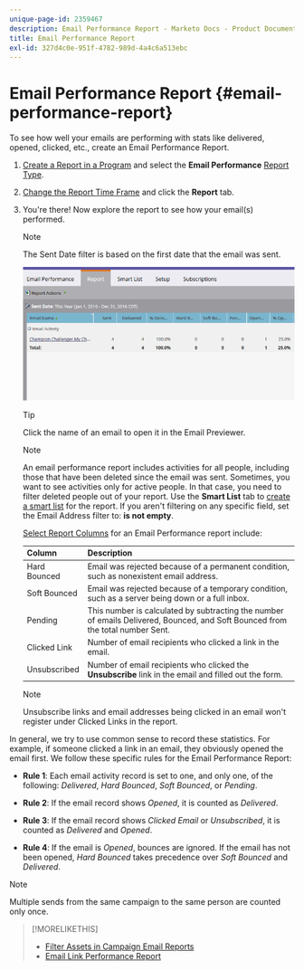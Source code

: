 ```yaml
---
unique-page-id: 2359467
description: Email Performance Report - Marketo Docs - Product Documentation
title: Email Performance Report
exl-id: 327d4c0e-951f-4782-989d-4a4c6a513ebc
---
```

# Email Performance Report {#email-performance-report}

To see how well your emails are performing with stats like delivered, opened, clicked, etc., create an Email Performance Report.

1. [Create a Report in a Program](/help/marketo/product-docs/reporting/basic-reporting/creating-reports/create-a-report-in-a-program.md) and select the **Email Performance** [Report Type](/help/marketo/product-docs/reporting/basic-reporting/report-types/report-type-overview.md).
1. [Change the Report Time Frame](/help/marketo/product-docs/reporting/basic-reporting/editing-reports/change-a-report-time-frame.md) and click the **Report** tab.
1. You're there! Now explore the report to see how your email(s) performed.

   >[!NOTE]
   >
   >The Sent Date filter is based on the first date that the email was sent.

   ![](assets/email-performance-report.png)

   >[!TIP]
   >
   >Click the name of an email to open it in the Email Previewer.

   >[!NOTE]
   >
   >An email performance report includes activities for all people, including those that have been deleted since the email was sent. Sometimes, you want to see activities only for active people. In that case, you need to filter deleted people out of your report. Use the **Smart List** tab to [create a smart list](/help/marketo/product-docs/core-marketo-concepts/smart-lists-and-static-lists/creating-a-smart-list/create-a-smart-list.md) for the report. If you aren't filtering on any specific field, set the Email Address filter to: **is not empty**.

   [Select Report Columns](/help/marketo/product-docs/reporting/basic-reporting/editing-reports/select-report-columns.md) for an Email Performance report include:

   | Column |Description |
   |---|---|
   | Hard Bounced |Email was rejected because of a permanent condition, such as nonexistent email address. |
   | Soft Bounced |Email was rejected because of a temporary condition, such as a server being down or a full inbox. |
   | Pending |This number is calculated by subtracting the number of emails Delivered, Bounced, and Soft Bounced from the total number Sent. |
   | Clicked Link |Number of email recipients who clicked a link in the email. |
   | Unsubscribed |Number of email recipients who clicked the **Unsubscribe** link in the email and filled out the form. |

   >[!NOTE]
   >
   >Unsubscribe links and email addresses being clicked in an email won't register under Clicked Links in the report.

In general, we try to use common sense to record these statistics. For example, if someone clicked a link in an email, they obviously opened the email first. We follow these specific rules for the Email Performance Report:

* **Rule 1**: Each email activity record is set to one, and only one, of the following: _Delivered_, _Hard Bounced_, _Soft Bounced_, or _Pending_.

* **Rule 2**: If the email record shows *Opened*, it is counted as *Delivered*.

* **Rule 3**: If the email record shows _Clicked Email_ or _Unsubscribed_, it is counted as _Delivered_ and _Opened_.

* **Rule 4**: If the email is _Opened_, bounces are ignored. If the email has not been opened, _Hard Bounced_ takes precedence over _Soft Bounced_ and _Delivered_.

>[!NOTE]
>
>Multiple sends from the same campaign to the same person are counted only once.

>[!MORELIKETHIS]
>
>* [Filter Assets in Campaign Email Reports](/help/marketo/product-docs/reporting/basic-reporting/report-activity/filter-assets-in-a-campaign-email-reports.md)
>* [Email Link Performance Report](/help/marketo/product-docs/email-marketing/email-programs/email-program-data/email-link-performance-report.md)
